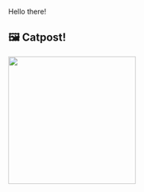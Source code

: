 Hello there!



## 🖼️ Catpost!

<sub>
    <img src="https://cdn2.thecatapi.com/images/MTY2MjkyOQ.jpg" height="256">
</sub>

